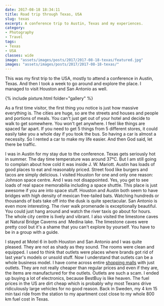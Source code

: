 ```yaml
---
date: 2017-08-18 18:34:11
title: Road trip through Texas, USA
slug: texas
excerpt: A conference trip to Austin, Texas and my experiences.
category:
- Photography
- Travel
tags:
- Texas
- USA
classes: wide
image: "assets/images/posts/2017/2017-08-18-texas/featured.jpg"
images: "assets/images/posts/2017/2017-08-18-texas/"
---
```


This was my first trip to the USA, mostly to attend a conference in Austin, Texas. And then I took a week to go around and explore the place. I managed to visit Houston and San Antonio as well.

{% include pixture.html folder="gallery" %}

As a first time visitor, the first thing you notice is just how massive everything is. The cities are huge, so are the streets and houses and people and portions of meals. You can't just get out of your hotel and decide to walk to get somewhere. You won't get anywhere. I feel like things are spaced far apart. If you need to get 5 things from 5 different stores, it could easily take you a whole day if you took the bus. So having a car is almost a necessity. So I rented a car to make my life easier. And then God said, let there be traffic.

I was in Austin for my stay due to the conference. Texas gets seriously hot in summer. The day time temperature was around 37°C. But I am still going to complain about how cold it was inside J. W. Mariott. Austin has loads of good places to eat and reasonably priced. Street food like burgers and tacos are simply delicious. I visited Houston for one and only one reason: Johnson space centre. And I was not disappointed. Yes, you get to see loads of real space memorabilia including a space shuttle. This place is just awesome if you are into space stuff. Houston and Austin both seem to have bridges with high density of mexican free-tailed bats. Watching hundreds or thousands of bats take off into the dusk is quite spectacular. San Antonio is even more interesting. The river walk promenade is exceptionally beautiful. You could just hang around and watch the river taxis go about for hours. The whole city centre is lively and vibrant. I also visited the limestone caves at Natural Bridge Caverns and  Medina lake. The limestone caves were pretty cool but it's a shame that you can't explore by yourself. You have to be in a group with a guide.

I stayed at Motel 6 in both Houston and San Antonio and I was quite pleased. They are not as shady as they sound. The rooms were clean and equipped. I used to think that outlets were places where brands got rid of last year's models or unsold stuff. Now I understand that outlets can be a whole business model. I have come across entire [shopping malls](https://www.tangeroutlet.com/) with just outlets. They are not really cheaper than regular prices and even if they are, the items are manufactured for the outlets. Outlets are such a scam. I ended up buying a lot of electronics, because BestBuy is like heaven. The fuel prices in the US are dirt cheap which is probably why most Texans drive ridiculously large vehicles for no good reason. Back in Sweden, my 4 km 15 min taxi ride from the station to my apartment cost close to my whole 800 km fuel cost in Texas.
